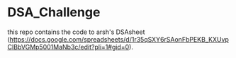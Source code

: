 # DSA_Challenge
this repo contains the code to arsh's DSAsheet (https://docs.google.com/spreadsheets/d/1r35qSXY6rSAonFbPEKB_KXUvpCIBbVGMp5001MaNb3c/edit?pli=1#gid=0).
